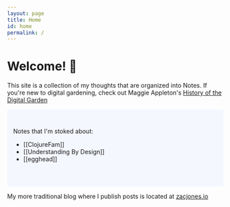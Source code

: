 ```yaml
---
layout: page
title: Home
id: home
permalink: /
---
```


# Welcome! 🌿

This site is a collection of my thoughts that are organized into Notes. If you're new to digital gardening, check out Maggie Appleton's [History of the Digital Garden](https://maggieappleton.com/garden-history)

<div style="padding: 3em 1em; background: #f5f7ff; border-radius: 4px;">
  Notes that I'm stoked about: 
  <ul>
    <li>[[ClojureFam]]</li>
    <li>[[Understanding By Design]]</li>
    <li>[[egghead]]</li>
  </ul> 
</div>

My more traditional blog where I publish posts is located at [zacjones.io](https://zacjones.io/)

<style>
  .wrapper {
    max-width: 46em;
  }
</style>
 